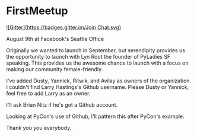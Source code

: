 FirstMeetup
===========
[![Gitter](https://badges.gitter.im/Join Chat.svg)](https://gitter.im/PuPy-Python/FirstMeetup?utm_source=badge&utm_medium=badge&utm_campaign=pr-badge&utm_content=badge)

August 9th at Facebook's Seattle Office

Originally we wanted to launch in September, but serendipity provides us the opportunity to launch with Lyn Root the founder of PyLadies SF speaking. This provides us the awesome chance to launch with a focus on making our community female-friendly. 

I've added Dusty, Yannick, Ritwik, and Avilay as owners of the organization. I couldn't find Larry Hastings's Github username. Please Dusty or Yannick, feel free to add Larry as an owner. 

I'll ask Brian Nitz if he's got a Github account. 

Looking at PyCon's use of Github, I'll pattern this after PyCon's example. 

Thank you you everybody. 
